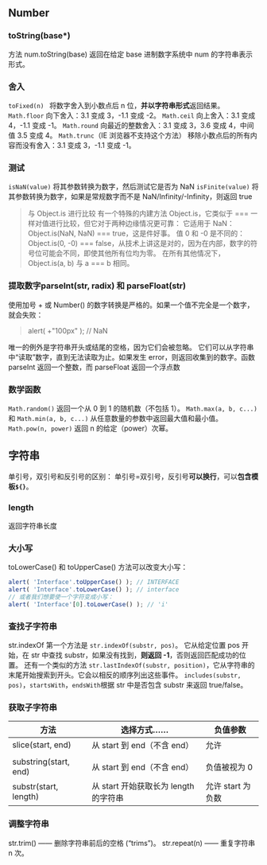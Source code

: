 ## Number
### toString(base*)
方法 num.toString(base) 返回在给定 base 进制数字系统中 num 的字符串表示形式。
### 舍入 
`toFixed(n) `
将数字舍入到小数点后 n 位，**并以字符串形式**返回结果。
`Math.floor`
向下舍入：3.1 变成 3，-1.1 变成 -2。
`Math.ceil`
向上舍入：3.1 变成 4，-1.1 变成 -1。
`Math.round`
向最近的整数舍入：3.1 变成 3，3.6 变成 4，中间值 3.5 变成 4。
`Math.trunc`（IE 浏览器不支持这个方法）
移除小数点后的所有内容而没有舍入：3.1 变成 3，-1.1 变成 -1。
### 测试
`isNaN(value)` 将其参数转换为数字，然后测试它是否为 NaN
`isFinite(value)` 将其参数转换为数字，如果是常规数字而不是 NaN/Infinity/-Infinity，则返回 true
>与 Object.is 进行比较
有一个特殊的内建方法 Object.is，它类似于 === 一样对值进行比较，但它对于两种边缘情况更可靠：
它适用于 NaN：Object.is(NaN, NaN) === true，这是件好事。
值 0 和 -0 是不同的：Object.is(0, -0) === false，从技术上讲这是对的，因为在内部，数字的符号位可能会不同，即使其他所有位均为零。
在所有其他情况下，Object.is(a, b) 与 a === b 相同。

### 提取数字parseInt(str, radix) 和 parseFloat(str)
使用加号 + 或 Number() 的数字转换是严格的。如果一个值不完全是一个数字，就会失败：
>alert( +"100px" ); // NaN

唯一的例外是字符串开头或结尾的空格，因为它们会被忽略。
它们可以从字符串中“读取”数字，直到无法读取为止。如果发生 error，则返回收集到的数字。函数 parseInt 返回一个整数，而 parseFloat 返回一个浮点数
### 数学函数
`Math.random()`
返回一个从 0 到 1 的随机数（不包括 1）。
`Math.max(a, b, c...)` 和 `Math.min(a, b, c...)`
从任意数量的参数中返回最大值和最小值。
`Math.pow(n, power)`
返回 n 的给定（power）次幂。
## 字符串
单引号，双引号和反引号的区别：
单引号=双引号，反引号**可以换行**，可以**包含模板`${}`**。
### length
返回字符串长度
### 大小写
toLowerCase() 和 toUpperCase() 方法可以改变大小写：
```js
alert( 'Interface'.toUpperCase() ); // INTERFACE
alert( 'Interface'.toLowerCase() ); // interface
// 或者我们想要使一个字符变成小写：
alert( 'Interface'[0].toLowerCase() ); // 'i'
```
### 查找子字符串
str.indexOf
第一个方法是 `str.indexOf(substr, pos)`。
它从给定位置 pos 开始，在 str 中查找 substr，如果没有找到，**则返回 -1**，否则返回匹配成功的位置。
还有一个类似的方法 `str.lastIndexOf(substr, position)`，它从字符串的末尾开始搜索到开头。它会以相反的顺序列出这些事件。
`includes(substr, pos)`，`startsWith`，`endsWith`根据 str 中是否包含 substr 来返回 true/false。
### 获取子字符串

| 方法                  | 选择方式……                            | 负值参数          |
| --------------------- | ------------------------------------- | ----------------- |
| slice(start, end)     | 从 start 到 end（不含 end）           | 允许              |
|                       |                                       |                   |
| substring(start, end) | 从 start 到 end（不含 end）           | 负值被视为 0      |
| substr(start, length) | 从 start 开始获取长为 length 的字符串 | 允许 start 为负数 |

### 调整字符串
str.trim() —— 删除字符串前后的空格 (“trims”)。
str.repeat(n) —— 重复字符串 n 次。
